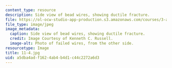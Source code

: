 ```yaml
---
content_type: resource
description: Side view of bead wires, showing ductile fracture.
file: https://ol-ocw-studio-app-production.s3.amazonaws.com/courses/3-a27-case-studies-in-forensic-metallurgy-fall-2007/a5dba4adf1624ab4b4d1c44c2272a6d3_11-4.jpg
file_type: image/jpeg
image_metadata:
  caption: Side view of bead wires, showing ductile fracture.
  credit: Image Courtesy of Kenneth C. Russell.
  image-alt: Photo of failed wires, from the other side.
resourcetype: Image
title: 11-4.jpg
uid: a5dba4ad-f162-4ab4-b4d1-c44c2272a6d3
---
```

